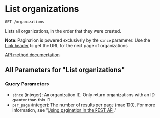# List organizations

`GET /organizations`

Lists all organizations, in the order that they were created.

**Note:** Pagination is powered exclusively by the `since` parameter. Use the [Link header](https://docs.github.com/rest/guides/using-pagination-in-the-rest-api#using-link-headers) to get the URL for the next page of organizations.

[API method documentation](https://docs.github.com/rest/orgs/orgs#list-organizations)

## All Parameters for "List organizations"

### Query Parameters

- `since` (integer): An organization ID. Only return organizations with an ID greater than this ID.
- `per_page` (integer): The number of results per page (max 100). For more information, see "[Using pagination in the REST API](https://docs.github.com/rest/using-the-rest-api/using-pagination-in-the-rest-api)."